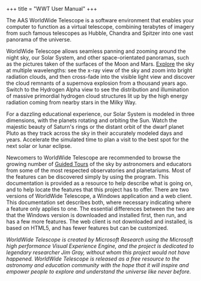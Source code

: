 +++
title = "WWT User Manual"
+++

The AAS WorldWide Telescope is a software environment that enables your
computer to function as a virtual telescope, combining terabytes of imagery
from such famous telescopes as Hubble, Chandra and Spitzer into one vast
panorama of the universe.

WorldWide Telescope allows seamless panning and zooming around the night sky,
our Solar System, and other space-orientated panoramas, such as the pictures
taken of the surfaces of the Moon and Mars. [Explore](explore.md) the sky at
multiple wavelengths: see the x-ray view of the sky and zoom into bright
radiation clouds, and then cross-fade into the visible light view and discover
the cloud remnants of a supernova explosion from a thousand years ago. Switch
to the Hydrogen Alpha view to see the distribution and illumination of massive
primordial hydrogen cloud structures lit up by the high energy radiation
coming from nearby stars in the Milky Way.

For a dazzling educational experience, our Solar System is modeled in three
dimensions, with the planets rotating and orbiting the Sun. Watch the majestic
beauty of Saturn's rings or the distant orbit of the dwarf planet Pluto as
they track across the sky in their accurately modeled days and years.
Accelerate the simulated time to plan a visit to the best spot for the next
solar or lunar eclipse.

Newcomers to WorldWide Telescope are recommended to browse the growing number
of [Guided Tours](guidedtours.md) of the sky by astronomers and educators from
some of the most respected observatories and planetariums. Most of the
features can be discovered simply by using the program. This documentation is
provided as a resource to help describe what is going on, and to help locate
the features that this project has to offer. There are two versions of
WorldWide Telescope, a Windows application and a web client. This
documentation set describes both, where necessary indicating where a feature
only applies to one. The essential differences between the two are that the
Windows version is downloaded and installed first, then run, and has a few
more features. The web client is not downloaded and installed, is based on
HTML5, and has fewer features but can be customized.

_WorldWide Telescope is created by Microsoft Research using the Microsoft high
performance Visual Experience Engine, and the project is dedicated to
legendary researcher Jim Gray, without whom this project would not have
happened. WorldWide Telescope is released as a free resource to the astronomy
and education community with the hope that it will inspire and empower people
to explore and understand the universe like never before._
